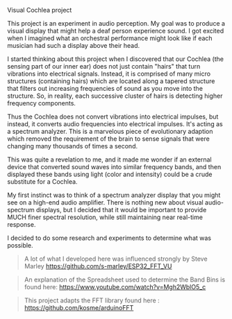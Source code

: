Visual Cochlea project
 
 This project is an experiment in audio perception.
 My goal was to produce a visual display that might help a deaf person experience sound.
 I got excited when I imagined what an orchestral performance might look like if each musician had such a display above their head.
 
 I started thinking about this project when I discovered that our Cochlea (the sensing part of our inner ear) does not just contain "hairs" that turn vibrations into electrical signals. 
 Instead, it is comprised of many micro structures (containing hairs) which are located along a tapered structure that filters out increasing frequencies of sound as you move into the structure.
 So, in reality, each successive cluster of hairs is detecting higher frequency components. 
 
 Thus the Cochlea does not convert vibrations into electrical impulses, but instead, it converts audio frequencies into electrical impulses.  It's acting as a spectrum analyzer.
 This is a marvelous piece of evolutionary adaption which removed the requirement of the brain to sense signals that were changing many thousands of times a second.
 
 This was quite a revelation to me, and it made me wonder if an external device that converted sound waves into similar frequency bands, and then displayed these bands using light (color and intensity) could be a crude substitute for a Cochlea.

 My first instinct was to think of a spectrum analyzer display that you might see on a high-end audio amplifier.
 There is nothing new about visual audio-spectrum displays, but I decided that it would be important to provide MUCH finer spectral resolution, while still maintaining near real-time response.

 I decided to do some research and experiments to determine what was possible.

 > A lot of what I developed here was influenced strongly by Steve Marley https://github.com/s-marley/ESP32_FFT_VU
 
 > An explanation of the Spreadsheet used to determine the Band Bins is found here: https://www.youtube.com/watch?v=Mgh2WblO5_c
 
 > This project adapts the FFT library found here : https://github.com/kosme/arduinoFFT
 